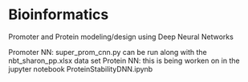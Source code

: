 # Bioinformatics
Promoter and Protein modeling/design using Deep Neural Networks

Promoter NN: super_prom_cnn.py can be run along with the nbt_sharon_pp.xlsx data set
Protein NN: this is being worken on in the jupyter notebook ProteinStabilityDNN.ipynb

